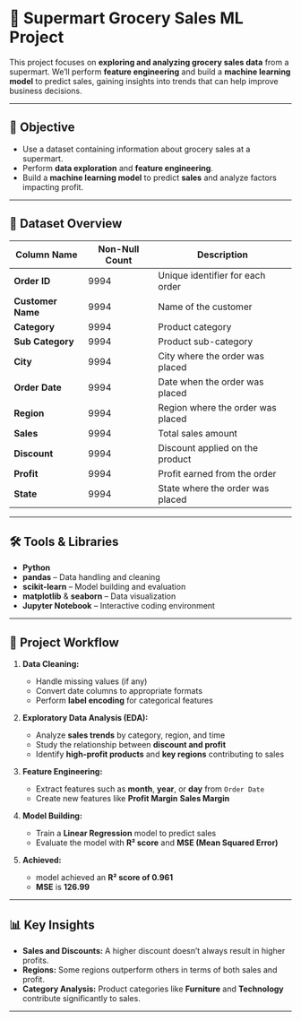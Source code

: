 # 🛒 Supermart Grocery Sales ML Project  

This project focuses on **exploring and analyzing grocery sales data** from a supermart. We’ll perform **feature engineering** and build a **machine learning model** to predict sales, gaining insights into trends that can help improve business decisions.

---

## 🎯 Objective  
- Use a dataset containing information about grocery sales at a supermart.  
- Perform **data exploration** and **feature engineering**.  
- Build a **machine learning model** to predict **sales** and analyze factors impacting profit.

---

## 📂 Dataset Overview  
| Column Name      | Non-Null Count | Description                               |
|------------------|----------------|-------------------------------------------|
| **Order ID**     | 9994           | Unique identifier for each order          |
| **Customer Name**| 9994           | Name of the customer                      |
| **Category**     | 9994           | Product category                          |
| **Sub Category** | 9994           | Product sub-category                      |
| **City**         | 9994           | City where the order was placed           |
| **Order Date**   | 9994           | Date when the order was placed            |
| **Region**       | 9994           | Region where the order was placed         |
| **Sales**        | 9994           | Total sales amount                        |
| **Discount**     | 9994           | Discount applied on the product           |
| **Profit**       | 9994           | Profit earned from the order              |
| **State**        | 9994           | State where the order was placed          |

---

## 🛠️ Tools & Libraries  
- **Python**  
- **pandas** – Data handling and cleaning  
- **scikit-learn** – Model building and evaluation  
- **matplotlib** & **seaborn** – Data visualization  
- **Jupyter Notebook** – Interactive coding environment  

---

## 🚀 Project Workflow  

1. **Data Cleaning:**  
   - Handle missing values (if any)  
   - Convert date columns to appropriate formats  
   - Perform **label encoding** for categorical features  

2. **Exploratory Data Analysis (EDA):**  
   - Analyze **sales trends** by category, region, and time  
   - Study the relationship between **discount and profit**  
   - Identify **high-profit products** and **key regions** contributing to sales  

3. **Feature Engineering:**  
   - Extract features such as **month**, **year**, or **day** from `Order Date`  
   - Create new features like **Profit Margin** **Sales Margin**

4. **Model Building:**  
   - Train a **Linear Regression** model to predict sales  
   - Evaluate the model with **R² score** and **MSE (Mean Squared Error)**  

5. **Achieved:**  
   - model achieved an **R² score of 0.961**  
   - **MSE** is **126.99**

---

## 📊 Key Insights  
- **Sales and Discounts:** A higher discount doesn’t always result in higher profits.  
- **Regions:** Some regions outperform others in terms of both sales and profit.  
- **Category Analysis:** Product categories like **Furniture** and **Technology** contribute significantly to sales.  

---

